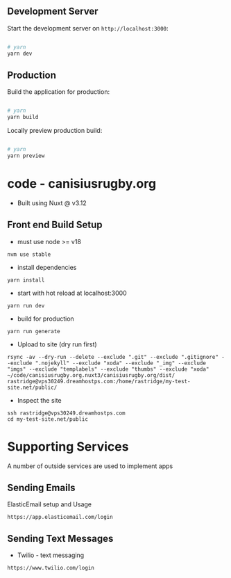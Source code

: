 ## Development Server

Start the development server on `http://localhost:3000`:

```bash

# yarn
yarn dev

```

## Production

Build the application for production:

```bash

# yarn
yarn build

```

Locally preview production build:

```bash

# yarn
yarn preview
```

# code - canisiusrugby.org

- Built using Nuxt @ v3.12

## Front end Build Setup

- must use node >= v18

```
nvm use stable
```

- install dependencies

```
yarn install
```

- start with hot reload at localhost:3000

```
yarn run dev
```

- build for production

```
yarn run generate
```

- Upload to site (dry run first)

```
rsync -av --dry-run --delete --exclude ".git" --exclude ".gitignore" --exclude ".nojekyll" --exclude "xoda" --exclude "_img" --exclude "imgs" --exclude "templabels" --exclude "thumbs" --exclude "xoda" ~/code/canisiusrugby.org.nuxt3/canisiusrugby.org/dist/  rastridge@vps30249.dreamhostps.com:/home/rastridge/my-test-site.net/public/

```

- Inspect the site

```
ssh rastridge@vps30249.dreamhostps.com
cd my-test-site.net/public
```

# Supporting Services

A number of outside services are used to implement apps

## Sending Emails

ElasticEmail
setup and Usage

```
https://app.elasticemail.com/login
```

## Sending Text Messages

- Twilio - text messaging

```
https://www.twilio.com/login
```

